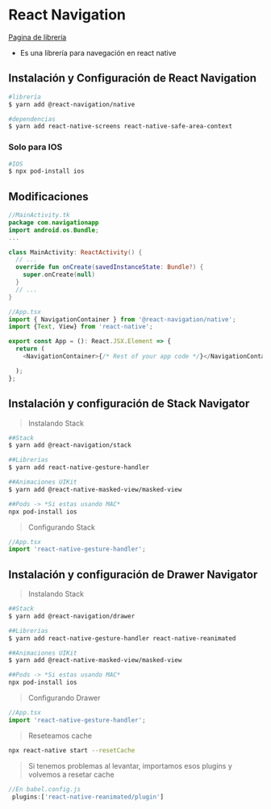 # React Navigation 

[ Pagina de librería ](https://reactnavigation.org/docs/getting-started/)

- Es una librería para navegación en react native

## Instalación y Configuración de React Navigation 

``` bash
#librería
$ yarn add @react-navigation/native

#dependencias
$ yarn add react-native-screens react-native-safe-area-context

```
### Solo para IOS
``` bash
#IOS
$ npx pod-install ios
```

## Modificaciones


``` kotlin
//MainActivity.tk
package com.navigationapp
import android.os.Bundle;
...

class MainActivity: ReactActivity() {
  // ...
  override fun onCreate(savedInstanceState: Bundle?) {
    super.onCreate(null)
  }
  // ...
}
```

``` TypeScript
//App.tsx
import { NavigationContainer } from '@react-navigation/native';
import {Text, View} from 'react-native';

export const App = (): React.JSX.Element => {
  return (
    <NavigationContainer>{/* Rest of your app code */}</NavigationContainer>

  );
};

```


## Instalación y configuración de Stack Navigator 

> Instalando Stack

```bash
##Stack
$ yarn add @react-navigation/stack

##Librerías
$ yarn add react-native-gesture-handler

##Animaciones UIKit 
$ yarn add @react-native-masked-view/masked-view

##Pods -> *Si estas usando MAC*
npx pod-install ios
```
>Configurando Stack
```TypeScript
//App.tsx
import 'react-native-gesture-handler';

```

## Instalación y configuración de Drawer Navigator 

> Instalando Stack

```bash
##Stack
$ yarn add @react-navigation/drawer

##Librerías
$ yarn add react-native-gesture-handler react-native-reanimated

##Animaciones UIKit 
$ yarn add @react-native-masked-view/masked-view

##Pods -> *Si estas usando MAC*
npx pod-install ios
```
>Configurando Drawer
```TypeScript
//App.tsx
import 'react-native-gesture-handler';

```

>Reseteamos cache 
``` bash 
npx react-native start --resetCache
```
>Si tenemos problemas al levantar, importamos esos plugins y volvemos a resetar cache

```JavaScript
//En babel.config.js
 plugins:['react-native-reanimated/plugin']

```
